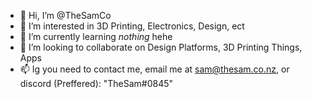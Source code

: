 - 👋 Hi, I’m @TheSamCo
- 👀 I’m interested in 3D Printing, Electronics, Design, ect
- 🌱 I’m currently learning *nothing* hehe
- 💞️ I’m looking to collaborate on Design Platforms, 3D Printing Things, Apps
- 📫 Ig you need to contact me, email me at sam@thesam.co.nz, or discord (Preffered): "TheSam#0845"

<!---
TheSamCo/TheSamCo is a ✨ special ✨ repository because its `README.md` (this file) appears on your GitHub profile.
You can click the Preview link to take a look at your changes.
--->
